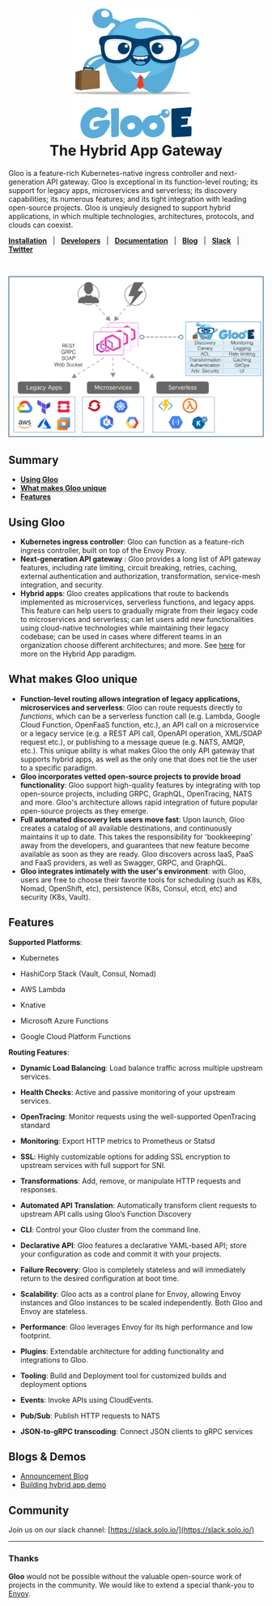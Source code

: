 

<h1 align="center">
    <img src="img/Gloo-01.png" alt="Gloo"  width="250">
  <br>
  The Hybrid App Gateway
</h1>

Gloo is a feature-rich Kubernetes-native ingress controller and next-generation API gateway. Gloo is exceptional in its function-level routing; its support for legacy apps, microservices and serverless; its discovery capabilities; its numerous features; and its tight integration with leading open-source projects. Gloo is unqieuly designed to support hybrid applications, in which multiple technologies, architectures, protocols, and clouds can coexist. 


[**Installation**](installation/kubernetes.md) &nbsp; |
&nbsp; [**Developers**](dev/README.md) &nbsp; |
&nbsp; [**Documentation**](https://glooe.solo.io) &nbsp; |
&nbsp; [**Blog**](https://medium.com/solo-io/announcing-gloo-the-function-gateway-3f0860ef6600) &nbsp; |
&nbsp; [**Slack**](https://slack.solo.io) &nbsp; |
&nbsp; [**Twitter**](https://twitter.com/soloio_inc)

<BR><center><img src="img/gloo_diagram.png" alt="Gloo Architecture" width="906"></center>

## Summary

- [**Using Gloo**](#using-gloo)
- [**What makes Gloo unique**](#what-makes-gloo-unique)
- [**Features**](#features)


## Using Gloo

- **Kubernetes ingress controller**: Gloo can function as a feature-rich ingress controller, built on top of the Envoy Proxy. 
- **Next-generation API gateway** : Gloo provides a long list of API gateway features, including rate limiting, circuit breaking, retries, caching, external authentication and authorization, transformation, service-mesh integration, and security. 
- **Hybrid apps**: Gloo creates applications that route to backends implemented as microservices, serverless functions, and legacy apps. This feature can help users to gradually migrate from their legacy code to microservices and serverless; can let users add new functionalities using cloud-native technologies while maintaining their legacy codebase; can be used in cases where different teams in an organization choose different architectures; and more. See [here](https://www.solo.io/hybrid-app) for more on the Hybrid App paradigm. 


## What makes Gloo unique

- **Function-level routing allows integration of legacy applications, microservices and serverless**: Gloo can route requests directly to _functions_, which can be a serverless function call (e.g. Lambda, Google Cloud Function, OpenFaaS function, etc.), an API call on a microservice or a legacy service (e.g. a REST API call, OpenAPI operation, XML/SOAP request etc.), or publishing to a message queue (e.g. NATS, AMQP, etc.). This unique ability is what makes Gloo the only API gateway that supports hybrid apps, as well as the only one that does not tie the user to a specific paradigm. 
- **Gloo incorporates vetted open-source projects to provide broad functionality**: Gloo support high-quality features by integrating with top open-source projects, including GRPC, GraphQL, OpenTracing, NATS and more. Gloo's architecture allows rapid integration of future popular open-source projects as they emerge. 
- **Full automated discovery lets users move fast**: Upon launch, Gloo creates a catalog of all available destinations, and continuously maintains it up to date. This takes the responsibility for 'bookkeeping' away from the developers, and guarantees that new feature become available as soon as they are ready. Gloo discovers across IaaS, PaaS and FaaS providers, as well as Swagger, GRPC, and GraphQL. 
- **Gloo integrates intimately with the user's environment**: with Gloo, users are free to choose their favorite tools for scheduling (such as K8s, Nomad, OpenShift, etc), persistence (K8s, Consul, etcd, etc) and security (K8s, Vault). 

    
## Features

**Supported Platforms**:

- Kubernetes

- HashiCorp Stack (Vault, Consul, Nomad)

- AWS Lambda

- Knative

- Microsoft Azure Functions

- Google Cloud Platform Functions

**Routing Features**:

- **Dynamic Load Balancing**: Load balance traffic across multiple upstream services.

- **Health Checks**: Active and passive monitoring of your upstream services.

- **OpenTracing**: Monitor requests using the well-supported OpenTracing standard

- **Monitoring**: Export HTTP metrics to Prometheus or Statsd

- **SSL**: Highly customizable options for adding SSL encryption to upstream services with full support for SNI.

- **Transformations**: Add, remove, or manipulate HTTP requests and responses.

- **Automated API Translation**: Automatically transform client requests to upstream API calls using Gloo’s Function Discovery

- **CLI**: Control your Gloo cluster from the command line.

- **Declarative API**: Gloo features a declarative YAML-based API; store your configuration as code and commit it with your projects.

- **Failure Recovery**: Gloo is completely stateless and will immediately return to the desired configuration at boot time.

- **Scalability**: Gloo acts as a control plane for Envoy, allowing Envoy instances and Gloo instances to be scaled independently. Both Gloo and Envoy are stateless.

- **Performance**: Gloo leverages Envoy for its high performance and low footprint.

- **Plugins**: Extendable architecture for adding functionality and integrations to Gloo.

- **Tooling**: Build and Deployment tool for customized builds and deployment options

- **Events**: Invoke APIs using CloudEvents.

- **Pub/Sub**: Publish HTTP requests to NATS

- **JSON-to-gRPC transcoding**: Connect JSON clients to gRPC services

Blogs & Demos
-----
- [Announcement Blog](https://medium.com/solo-io/announcing-gloo-the-function-gateway-3f0860ef6600)
- [Building hybrid app demo](https://www.youtube.com/watch?time_continue=1&v=ISR3G0CAZM0)


Community
-----
Join us on our slack channel: [https://slack.solo.io/](https://slack.solo.io/)

---

### Thanks

**Gloo** would not be possible without the valuable open-source work of projects in the community. We would like to extend a special thank-you to [Envoy](https://www.envoyproxy.io).

